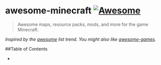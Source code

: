 # awesome-minecraft [![Awesome](https://cdn.rawgit.com/sindresorhus/awesome/d7305f38d29fed78fa85652e3a63e154dd8e8829/media/badge.svg)](https://github.com/sindresorhus/awesome)

> Awesome maps, resource packs, mods, and more for the game Minecraft.

*Inspired by the [awesome](https://github.com/sindresorhus/awesome) list trend. You might also like [awesome-games](https://github.com/leereilly/games).*

##Table of Contents

- 